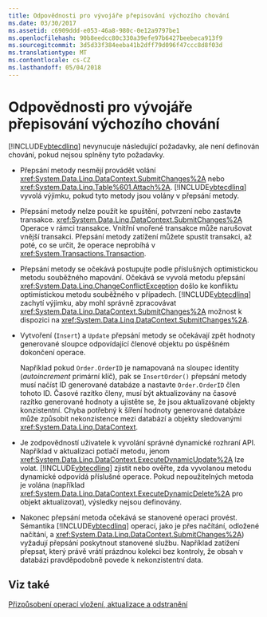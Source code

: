 ```yaml
---
title: Odpovědnosti pro vývojáře přepisování výchozího chování
ms.date: 03/30/2017
ms.assetid: c6909ddd-e053-46a8-980c-0e12a9797be1
ms.openlocfilehash: 90b8eedcc80c330a39efe97b6427beebeca913f9
ms.sourcegitcommit: 3d5d33f384eeba41b2dff79d096f47ccc8d8f03d
ms.translationtype: MT
ms.contentlocale: cs-CZ
ms.lasthandoff: 05/04/2018
---
```

# <a name="responsibilities-of-the-developer-in-overriding-default-behavior"></a>Odpovědnosti pro vývojáře přepisování výchozího chování
[!INCLUDE[vbtecdlinq](../../../../../../includes/vbtecdlinq-md.md)] nevynucuje následující požadavky, ale není definován chování, pokud nejsou splněny tyto požadavky.  
  
-   Přepsání metody nesmějí provádět volání <xref:System.Data.Linq.DataContext.SubmitChanges%2A> nebo <xref:System.Data.Linq.Table%601.Attach%2A>. [!INCLUDE[vbtecdlinq](../../../../../../includes/vbtecdlinq-md.md)] vyvolá výjimku, pokud tyto metody jsou volány v přepsání metody.  
  
-   Přepsání metody nelze použít ke spuštění, potvrzení nebo zastavte transakce. <xref:System.Data.Linq.DataContext.SubmitChanges%2A> Operace v rámci transakce. Vnitřní vnořené transakce může narušovat vnější transakci. Přepsání metody zatížení můžete spustit transakci, až poté, co se určit, že operace neprobíhá v <xref:System.Transactions.Transaction>.  
  
-   Přepsání metody se očekává postupujte podle příslušných optimistickou metodu souběžného mapování. Očekává se vyvolá metodu přepsání <xref:System.Data.Linq.ChangeConflictException> došlo ke konfliktu optimistickou metodu souběžného v případech. [!INCLUDE[vbtecdlinq](../../../../../../includes/vbtecdlinq-md.md)] zachytí výjimku, aby mohl správně zpracovávat <xref:System.Data.Linq.DataContext.SubmitChanges%2A> možnost k dispozici na <xref:System.Data.Linq.DataContext.SubmitChanges%2A>.  
  
-   Vytvoření (`Insert`) a `Update` přepsání metody se očekávají zpět hodnoty generované sloupce odpovídající členové objektu po úspěšném dokončení operace.  
  
     Například pokud `Order.OrderID` je namapovaná na sloupec identity (*autoincrement* primární klíč), pak se `InsertOrder()` přepsání metody musí načíst ID generované databáze a nastavte `Order.OrderID` člen tohoto ID. Časové razítko členy, musí být aktualizovány na časové razítko generované hodnoty a ujistěte se, že jsou aktualizované objekty konzistentní. Chyba potřebný k šíření hodnoty generované databáze může způsobit nekonzistence mezi databází a objekty sledovanými <xref:System.Data.Linq.DataContext>.  
  
-   Je zodpovědností uživatele k vyvolání správné dynamické rozhraní API. Například v aktualizaci potlačí metodu, jenom <xref:System.Data.Linq.DataContext.ExecuteDynamicUpdate%2A> lze volat. [!INCLUDE[vbtecdlinq](../../../../../../includes/vbtecdlinq-md.md)] zjistit nebo ověřte, zda vyvolanou metodu dynamické odpovídá příslušné operace. Pokud nepoužitelných metoda je volána (například <xref:System.Data.Linq.DataContext.ExecuteDynamicDelete%2A> pro objekt aktualizovat), výsledky nejsou definovány.  
  
-   Nakonec přepsání metoda očekává se stanovené operaci provést. Sémantika [!INCLUDE[vbtecdlinq](../../../../../../includes/vbtecdlinq-md.md)] operací, jako je přes načítání, odložené načítání, a <xref:System.Data.Linq.DataContext.SubmitChanges%2A>) vyžadují přepsání poskytnout stanovené službu. Například zatížení přepsat, který právě vrátí prázdnou kolekci bez kontroly, že obsah v databázi pravděpodobně povede k nekonzistentní data.  
  
## <a name="see-also"></a>Viz také  
 [Přizpůsobení operací vložení, aktualizace a odstranění](../../../../../../docs/framework/data/adonet/sql/linq/customizing-insert-update-and-delete-operations.md)

